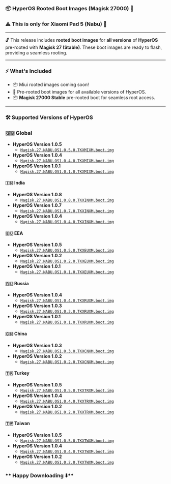 ### 📦 **HyperOS Rooted Boot Images (Magisk 27000)** 🚀
### ⚠️ **This is only for Xiaomi Pad 5 (Nabu)** 📱

---

🔓 This release includes **rooted boot images** for **all versions** of **HyperOS** pre-rooted with **Magisk 27 (Stable)**. These boot images are ready to flash, providing a seamless rooting.

---

### **⚡ What's Included**
- 📦 Miui rooted images coming soon!
- 🔑 Pre-rooted boot images for all available versions of HyperOS.
- 📦 **Magisk 27000 Stable** pre-rooted boot for seamless root access.

---
### **🛠️ Supported Versions of HyperOS**

### **🇬🇧 Global**
- **HyperOS Version 1.0.5**
  - [`Magisk.27.NABU.OS1.0.5.0.TKXMIXM.boot.img`](https://media.githubusercontent.com/media/ArKT-7/nabu-files/main/nabu-boot-magisk/Magisk.27.NABU.OS1.0.5.0.TKXMIXM.GLOBAL.boot.img)
- **HyperOS Version 1.0.4**
  - [`Magisk.27.NABU.OS1.0.4.0.TKXMIXM.boot.img`](https://media.githubusercontent.com/media/ArKT-7/nabu-files/main/nabu-boot-magisk/Magisk.27.NABU.OS1.0.4.0.TKXMIXM.GLOBAL.boot.img)
- **HyperOS Version 1.0.1**
  - [`Magisk.27.NABU.OS1.0.1.0.TKXMIXM.boot.img`](https://media.githubusercontent.com/media/ArKT-7/nabu-files/main/nabu-boot-magisk/Magisk.27.NABU.OS1.0.1.0.TKXMIXM.GLOBAL.boot.img)

#### **🇮🇳 India**
- **HyperOS Version 1.0.8**
  - [`Magisk.27.NABU.OS1.0.8.0.TKXINXM.boot.img`](https://media.githubusercontent.com/media/ArKT-7/nabu-files/main/nabu-boot-magisk/Magisk.27.NABU.OS1.0.8.0.TKXINXM.INDIA.boot.img)
- **HyperOS  Version 1.0.7**
  - [`Magisk.27.NABU.OS1.0.7.0.TKXINXM.boot.img`](https://media.githubusercontent.com/media/ArKT-7/nabu-files/main/nabu-boot-magisk/Magisk.27.NABU.OS1.0.7.0.TKXINXM.INDIA.boot.img)
- **HyperOS Version 1.0.4**
  - [`Magisk.27.NABU.OS1.0.4.0.TKXINXM.boot.img`](https://media.githubusercontent.com/media/ArKT-7/nabu-files/main/nabu-boot-magisk/Magisk.27.NABU.OS1.0.4.0.TKXINXM.INDIA.boot.img)

#### **🇪🇺 EEA**
- **HyperOS Version 1.0.5**
  - [`Magisk.27.NABU.OS1.0.5.0.TKXEUXM.boot.img`](https://media.githubusercontent.com/media/ArKT-7/nabu-files/main/nabu-boot-magisk/Magisk.27.NABU.OS1.0.5.0.TKXEUXM.EEA.boot.img)
- **HyperOS Version 1.0.2**
  - [`Magisk.27.NABU.OS1.0.2.0.TKXEUXM.boot.img`](https://media.githubusercontent.com/media/ArKT-7/nabu-files/main/nabu-boot-magisk/Magisk.27.NABU.OS1.0.2.0.TKXEUXM.EEA.boot.img)
- **HyperOS Version 1.0.1**
  - [`Magisk.27.NABU.OS1.0.1.0.TKXEUXM.boot.img`](https://media.githubusercontent.com/media/ArKT-7/nabu-files/main/nabu-boot-magisk/Magisk.27.NABU.OS1.0.1.0.TKXEUXM.EEA.boot.img)

#### **🇷🇺 Russia**
- **HyperOS Version 1.0.4**
  - [`Magisk.27.NABU.OS1.0.4.0.TKXRUXM.boot.img`](https://media.githubusercontent.com/media/ArKT-7/nabu-files/main/nabu-boot-magisk/Magisk.27.NABU.OS1.0.4.0.TKXRUXM.RUSSIA.boot.img)
- **HyperOS Version 1.0.3**
  - [`Magisk.27.NABU.OS1.0.3.0.TKXRUXM.boot.img`](https://media.githubusercontent.com/media/ArKT-7/nabu-files/main/nabu-boot-magisk/Magisk.27.NABU.OS1.0.3.0.TKXRUXM.RUSSIA.boot.img)
- **HyperOS Version 1.0.1**
  - [`Magisk.27.NABU.OS1.0.1.0.TKXRUXM.boot.img`](https://media.githubusercontent.com/media/ArKT-7/nabu-files/main/nabu-boot-magisk/Magisk.27.NABU.OS1.0.1.0.TKXRUXM.RUSSIA.boot.img)

#### **🇨🇳 China**
- **HyperOS Version 1.0.3**
  - [`Magisk.27.NABU.OS1.0.3.0.TKXCNXM.boot.img`](https://media.githubusercontent.com/media/ArKT-7/nabu-files/main/nabu-boot-magisk/Magisk.27.NABU.OS1.0.3.0.TKXCNXM.CHINA.boot.img)
- **HyperOS Version 1.0.2**
  - [`Magisk.27.NABU.OS1.0.2.0.TKXCNXM.boot.img`](https://media.githubusercontent.com/media/ArKT-7/nabu-files/main/nabu-boot-magisk/Magisk.27.NABU.OS1.0.2.0.TKXCNXM.CHINA.boot.img)

#### **🇹🇷 Turkey**
- **HyperOS Version 1.0.5**
  - [`Magisk.27.NABU.OS1.0.5.0.TKXTRXM.boot.img`](https://media.githubusercontent.com/media/ArKT-7/nabu-files/main/nabu-boot-magisk/Magisk.27.NABU.OS1.0.5.0.TKXTRXM.TURKEY.boot.img)
- **HyperOS Version 1.0.4**
  - [`Magisk.27.NABU.OS1.0.4.0.TKXTRXM.boot.img`](https://media.githubusercontent.com/media/ArKT-7/nabu-files/main/nabu-boot-magisk/Magisk.27.NABU.OS1.0.4.0.TKXTRXM.TURKEY.boot.img)
- **HyperOS Version 1.0.2**
  - [`Magisk.27.NABU.OS1.0.2.0.TKXTRXM.boot.img`](https://media.githubusercontent.com/media/ArKT-7/nabu-files/main/nabu-boot-magisk/Magisk.27.NABU.OS1.0.2.0.TKXTRXM.TURKEY.boot.img)

#### **🇹🇼 Taiwan**
- **HyperOS Version 1.0.5**
  - [`Magisk.27.NABU.OS1.0.5.0.TKXTWXM.boot.img`](https://media.githubusercontent.com/media/ArKT-7/nabu-files/main/nabu-boot-magisk/Magisk.27.NABU.OS1.0.5.0.TKXTWXM.TAIWAN.boot.img)
- **HyperOS Version 1.0.4**
  - [`Magisk.27.NABU.OS1.0.4.0.TKXTWXM.boot.img`](https://media.githubusercontent.com/media/ArKT-7/nabu-files/main/nabu-boot-magisk/Magisk.27.NABU.OS1.0.4.0.TKXTWXM.TAIWAN.boot.img)
- **HyperOS Version 1.0.2**
  - [`Magisk.27.NABU.OS1.0.2.0.TKXTWXM.boot.img`](https://media.githubusercontent.com/media/ArKT-7/nabu-files/main/nabu-boot-magisk/Magisk.27.NABU.OS1.0.2.0.TKXTWXM.TAIWAN.boot.img)
  

### ** Happy Downloading ⬇️**
<!-- ### **📋 Instructions for Flashing**
1. **Download** the appropriate boot image for your version of HyperOS.
2. Reboot your device into **bootloader mode**. -->


